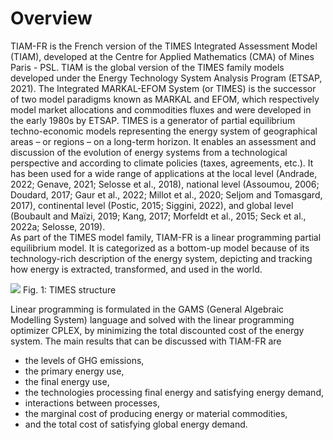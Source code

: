 # Overview

TIAM-FR is the French version of the TIMES Integrated Assessment Model (TIAM), developed at the Centre for Applied Mathematics (CMA) of Mines Paris - PSL. TIAM is the global version of the TIMES family models developed
under the Energy Technology System Analysis Program (ETSAP, 2021). The Integrated MARKAL-EFOM System (or TIMES) is the successor of two model 
paradigms known as MARKAL and EFOM, which respectively model market allocations and commodities fluxes and were developed in the early 1980s by 
ETSAP. TIMES is a generator of partial equilibrium techno-economic models representing the energy system of geographical areas – or regions – on
a long-term horizon. It enables an assessment and discussion of the evolution of energy systems from a technological perspective and according
to climate policies (taxes, agreements, etc.). It has been used for a wide range of applications at the local level
(Andrade, 2022; Genave, 2021; Selosse et al., 2018), national level (Assoumou, 2006; Doudard, 2017; Gaur et al., 2022; Millot et al., 2020; Seljom and Tomasgard, 2017),
continental level (Postic, 2015; Siggini, 2022), and global level (Boubault and Maïzi, 2019; Kang, 2017; Morfeldt et al., 2015; Seck et al., 2022a; Selosse, 2019).  
As part of the TIMES model family, TIAM-FR is a linear programming partial equilibrium model. It is categorized as a bottom-up model because of 
its technology-rich description of the energy system, depicting and tracking how energy is extracted, transformed, and used in the world.

![](Times_IO.png)
Fig. 1: TIMES structure

Linear programming is formulated in the GAMS (General Algebraic Modelling System) language and solved with the linear programming optimizer CPLEX, by 
minimizing the total discounted cost of the energy system. 
The main results that can be discussed with TIAM-FR are 
+ the levels of GHG emissions, 
+ the primary energy use,
+ the final energy use,
+ the technologies processing final energy and satisfying energy demand,
+ interactions between processes,
+ the marginal cost of producing energy or material commodities,
+ and the total cost of satisfying global energy demand. 

